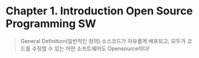 # Chapter 1. Introduction Open Source Programming SW

> General Definition(일반적인 정의) 
    소스코드가 자유롭게 배포되고, 모두가 코드를 수정할 수 있는 어떤 소프트웨어도 Opensource이다!

